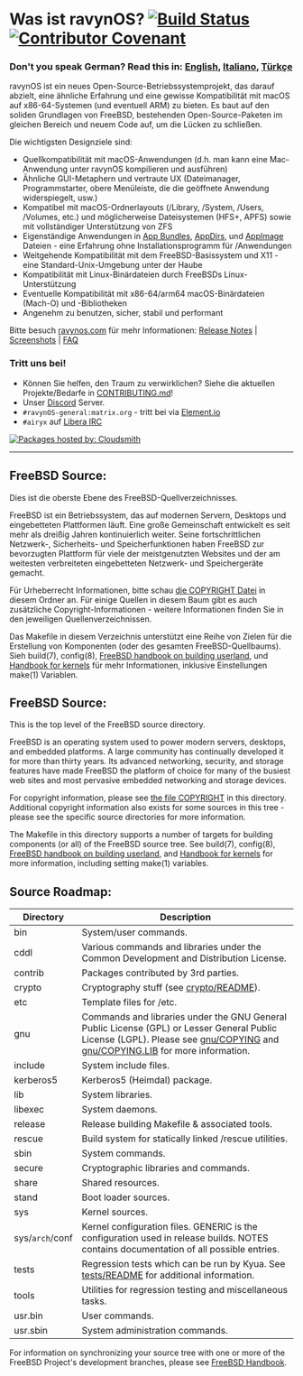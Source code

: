 # Was ist ravynOS? [![Build Status](https://api.cirrus-ci.com/github/ravynsoft/ravynos.svg?branch=main)](https://cirrus-ci.com/github/ravynsoft/ravynos) [![Contributor Covenant](https://img.shields.io/badge/Contributor%20Covenant-2.1-4baaaa.svg)](CODE_OF_CONDUCT.md)
### Don't you speak German? Read this in: [English](README.md), [Italiano](README.IT.md), [Türkçe](README_TR.md)

ravynOS ist ein neues Open-Source-Betriebssystemprojekt, das darauf abzielt, eine ähnliche Erfahrung und eine gewisse Kompatibilität mit macOS auf x86-64-Systemen (und eventuell ARM) zu bieten. Es baut auf den soliden Grundlagen von FreeBSD, bestehenden Open-Source-Paketen im gleichen Bereich und neuem Code auf, um die Lücken zu schließen.

Die wichtigsten Designziele sind:
- Quellkompatibilität mit macOS-Anwendungen (d.h. man kann eine Mac-Anwendung unter ravynOS kompilieren und ausführen)
- Ähnliche GUI-Metaphern und vertraute UX (Dateimanager, Programmstarter, obere Menüleiste, die die geöffnete Anwendung widerspiegelt, usw.)
- Kompatibel mit macOS-Ordnerlayouts (/Library, /System, /Users, /Volumes, etc.) und möglicherweise Dateisystemen (HFS+, APFS) sowie mit vollständiger Unterstützung von ZFS
- Eigenständige Anwendungen in [App Bundles](https://developer.apple.com/documentation/foundation/bundle), [AppDirs](https://github.com/AppImage/AppImageKit/wiki/AppDir), und [AppImage](https://github.com/AppImage) Dateien - eine Erfahrung ohne Installationsprogramm für /Anwendungen
- Weitgehende Kompatibilität mit dem FreeBSD-Basissystem und X11 - eine Standard-Unix-Umgebung unter der Haube
- Kompatibilität mit Linux-Binärdateien durch FreeBSDs Linux-Unterstützung
- Eventuelle Kompatibilität mit x86-64/arm64 macOS-Binärdateien (Mach-O) und -Bibliotheken
- Angenehm zu benutzen, sicher, stabil und performant

Bitte besuch [ravynos.com](https://ravynos.com/) für mehr Informationen: [Release Notes](https://ravynos.com/releases.html) | [Screenshots](https://ravynos.com/screenshots.html) | [FAQ](https://ravynos.com/faq.html)

### Tritt uns bei!

* Können Sie helfen, den Traum zu verwirklichen? Siehe die aktuellen Projekte/Bedarfe in [CONTRIBUTING.md](CONTRIBUTING.md)!
* Unser [Discord](https://discord.com/invite/8caJbAGNwY) Server.
* `#ravynOS-general:matrix.org` - tritt bei via [Element.io](https://app.element.io/#/room/%23ravynOS-general:matrix.org)
* `#airyx` auf [Libera IRC](https://web.libera.chat/?channel=#airyx)

[![Packages hosted by: Cloudsmith](https://img.shields.io/badge/OSS%20hosting%20by-cloudsmith-blue?logo=cloudsmith&style=flat-square)](https://cloudsmith.com)

---

FreeBSD Source:
---------------
Dies ist die oberste Ebene des FreeBSD-Quellverzeichnisses.

FreeBSD ist ein Betriebssystem, das auf modernen Servern, Desktops und eingebetteten Plattformen läuft.
Eine große Gemeinschaft entwickelt es seit mehr als dreißig Jahren kontinuierlich weiter.
Seine fortschrittlichen Netzwerk-, Sicherheits- und Speicherfunktionen haben FreeBSD zur bevorzugten Plattform für viele der meistgenutzten Websites und der am weitesten verbreiteten eingebetteten Netzwerk- und Speichergeräte gemacht.

Für Urheberrecht Informationen, bitte schau [die COPYRIGHT Datei](COPYRIGHT) in diesem Ordner an.
Für einige Quellen in diesem Baum gibt es auch zusätzliche Copyright-Informationen - weitere Informationen finden Sie in den jeweiligen Quellenverzeichnissen.

Das Makefile in diesem Verzeichnis unterstützt eine Reihe von Zielen für die Erstellung von Komponenten (oder des gesamten FreeBSD-Quellbaums).
Sieh build(7), config(8), [FreeBSD handbook on building userland](https://docs.freebsd.org/en/books/handbook/cutting-edge/#makeworld), und [Handbook for kernels](https://docs.freebsd.org/en/books/handbook/kernelconfig/) für mehr Informationen, inklusive Einstellungen make(1) Variablen.

FreeBSD Source:
---------------
This is the top level of the FreeBSD source directory.

FreeBSD is an operating system used to power modern servers, desktops, and embedded platforms.
A large community has continually developed it for more than thirty years.
Its advanced networking, security, and storage features have made FreeBSD the platform of choice for many of the busiest web sites and most pervasive embedded networking and storage devices.

For copyright information, please see [the file COPYRIGHT](COPYRIGHT) in this directory.
Additional copyright information also exists for some sources in this tree - please see the specific source directories for more information.

The Makefile in this directory supports a number of targets for building components (or all) of the FreeBSD source tree.
See build(7), config(8), [FreeBSD handbook on building userland](https://docs.freebsd.org/en/books/handbook/cutting-edge/#makeworld), and [Handbook for kernels](https://docs.freebsd.org/en/books/handbook/kernelconfig/) for more information, including setting make(1) variables.

Source Roadmap:
---------------
| Directory | Description |
| --------- | ----------- |
| bin | System/user commands. |
| cddl | Various commands and libraries under the Common Development and Distribution License. |
| contrib | Packages contributed by 3rd parties. |
| crypto | Cryptography stuff (see [crypto/README](crypto/README)). |
| etc | Template files for /etc. |
| gnu | Commands and libraries under the GNU General Public License (GPL) or Lesser General Public License (LGPL). Please see [gnu/COPYING](gnu/COPYING) and [gnu/COPYING.LIB](gnu/COPYING.LIB) for more information. |
| include | System include files. |
| kerberos5 | Kerberos5 (Heimdal) package. |
| lib | System libraries. |
| libexec | System daemons. |
| release | Release building Makefile & associated tools. |
| rescue | Build system for statically linked /rescue utilities. |
| sbin | System commands. |
| secure | Cryptographic libraries and commands. |
| share | Shared resources. |
| stand | Boot loader sources. |
| sys | Kernel sources. |
| sys/`arch`/conf | Kernel configuration files. GENERIC is the configuration used in release builds. NOTES contains documentation of all possible entries. |
| tests | Regression tests which can be run by Kyua.  See [tests/README](tests/README) for additional information. |
| tools | Utilities for regression testing and miscellaneous tasks. |
| usr.bin | User commands. |
| usr.sbin | System administration commands. |

For information on synchronizing your source tree with one or more of the FreeBSD Project's development branches, please see [FreeBSD Handbook](https://docs.freebsd.org/en/books/handbook/cutting-edge/#current-stable).
